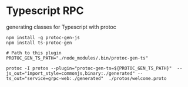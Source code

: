 # Typescript RPC

generating classes for Typescript with protoc

```
npm install -g protoc-gen-js
npm install ts-protoc-gen

# Path to this plugin
PROTOC_GEN_TS_PATH="./node_modules/.bin/protoc-gen-ts"

protoc -I protos --plugin="protoc-gen-ts=${PROTOC_GEN_TS_PATH}"  --js_out="import_style=commonjs,binary:./generated" --ts_out="service=grpc-web:./generated"  ./protos/welcome.proto

```